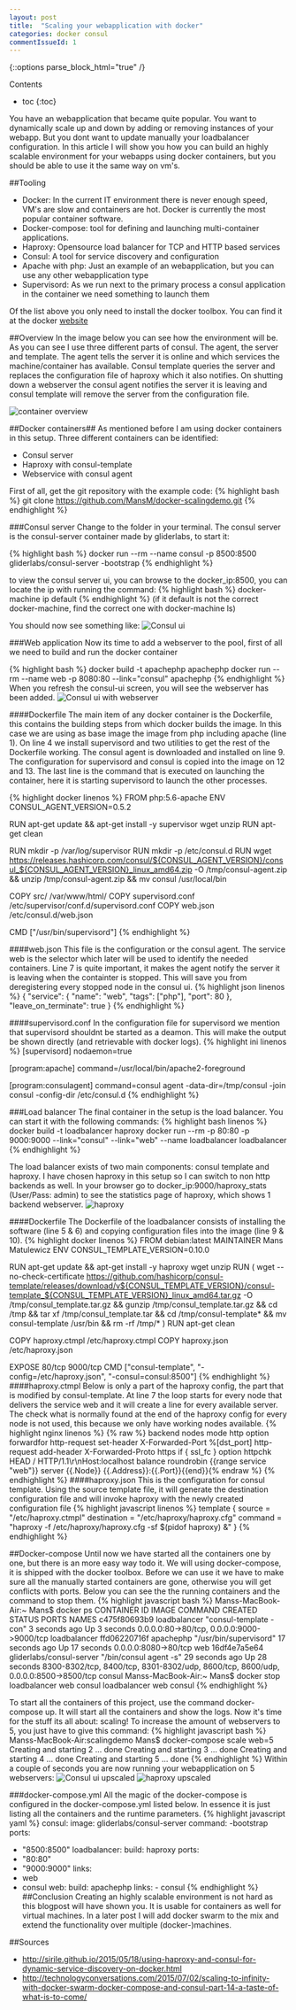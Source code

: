 ```yaml
---
layout: post
title:  "Scaling your webapplication with docker"
categories: docker consul
commentIssueId: 1
---
```


{::options parse_block_html="true" /}
<div class="toc">
Contents

* toc
{:toc}
</div>

You have an webapplication that became quite popular. You want to dynamically scale up and down by adding or removing instances of your
webapp. But you dont want to update manually your loadbalancer configuration. In this article I will show you how you can build an highly scalable 
environment for your webapps using docker containers, but you should be able to use it the same way on vm's.

##Tooling
- Docker: In the current IT environment there is never enough speed, VM's are slow and containers are hot. Docker is currently the most popular 
container software.
- Docker-compose: tool for defining and launching multi-container applications.
- Haproxy: Opensource load balancer for TCP and HTTP based services
- Consul: A tool for service discovery and configuration
- Apache with php: Just an example of an webapplication, but you can use any other webapplication type
- Supervisord: As we run next to the primary process a consul application in the container we need something to launch them

Of the list above you only need to install the docker toolbox. You can find it at the docker [website](https://www.docker.com/docker-toolbox)

##Overview
In the image below you can see how the environment will be. As you can see I use three different parts of consul. The agent, the server and template. 
The agent tells the server it is online and which services the machine/container has available. Consul template queries the server and replaces the 
configuration file of haproxy which it also notifies. On shutting down a webserver the consul agent notifies the server it is leaving and consul template 
will remove the server from the configuration file. 

![container overview](/images/2015-12-01-scaling-your-dockerized-webapplication/overview.png)

##Docker containers##
As mentioned before I am using docker containers in this setup. Three different containers can be identified:

- Consul server
- Haproxy with consul-template
- Webservice with consul agent

First of all, get the git repository with the example code:
{% highlight bash %}
git clone https://github.com/MansM/docker-scalingdemo.git
{% endhighlight %}

###Consul server
Change to the folder in your terminal. The consul server is the consul-server container made by gliderlabs, to start it:

{% highlight bash %}
docker run --rm --name consul -p 8500:8500 gliderlabs/consul-server -bootstrap
{% endhighlight %}

to view the consul server ui, you can browse to the docker_ip:8500, you can locate the ip with running the command:
{% highlight bash %}
docker-machine ip default 
{% endhighlight %}
(if it default is not the correct docker-machine, find the correct one with docker-machine ls)

You should now see something like:
![Consul ui](/images/2015-12-01-scaling-your-dockerized-webapplication/consul-ui.png)

###Web application
Now its time to add a webserver to the pool, first of all we need to build and run the docker container

{% highlight bash %}
docker build -t apachephp apachephp
docker run  --rm --name web -p 8080:80 --link="consul" apachephp
{% endhighlight %}
When you refresh the consul-ui screen, you will see the webserver has been added. 
![Consul ui with webserver](/images/2015-12-01-scaling-your-dockerized-webapplication/consul-ui-web.png)

####Dockerfile
The main item of any docker container is the Dockerfile, this contains the building steps from which docker builds the image.
In this case we are using as base image the image from php including apache (line 1). On line 4 we install supervisord and two
utilities to get the rest of the Dockerfile working. The consul agent is downloaded and installed on line 9. The configuration for 
supervisord and consul is copied into the image on 12 and 13. The last line is the command that is executed on launching the container, 
here it is starting supervisord to launch the other processes.

{% highlight docker linenos %}
FROM php:5.6-apache
ENV CONSUL_AGENT_VERSION=0.5.2

RUN apt-get update && apt-get install -y supervisor wget unzip
RUN apt-get clean

RUN mkdir -p /var/log/supervisor
RUN mkdir -p /etc/consul.d 
RUN wget https://releases.hashicorp.com/consul/${CONSUL_AGENT_VERSION}/consul_${CONSUL_AGENT_VERSION}_linux_amd64.zip -O /tmp/consul-agent.zip && unzip /tmp/consul-agent.zip && mv consul /usr/local/bin

COPY src/ /var/www/html/
COPY supervisord.conf /etc/supervisor/conf.d/supervisord.conf
COPY web.json /etc/consul.d/web.json

CMD ["/usr/bin/supervisord"]
{% endhighlight %}


####web.json
This file is the configuration or the consul agent. The service web is the selector which later will be used to identify the needed containers. Line 7 is quite important, it
makes the agent notify the server it is leaving when the containter is stopped. This will save you from deregistering every stopped node in the consul ui.
{% highlight json linenos %}
{
  "service": {
    "name": "web",
    "tags": ["php"],
    "port": 80
  },
  "leave_on_terminate": true
}
{% endhighlight %}

####supervisord.conf
In the configuration file for supervisord we mention that supervisord shouldnt be started as a deamon. This will make the output be shown directly (and retrievable
with docker logs).
{% highlight ini linenos %}
[supervisord]
nodaemon=true

[program:apache]
command=/usr/local/bin/apache2-foreground

[program:consulagent]
command=consul agent -data-dir=/tmp/consul -join consul -config-dir /etc/consul.d
{% endhighlight %}

###Load balancer
The final container in the setup is the load balancer. You can start it with the following commands:
{% highlight bash linenos %}
docker build -t loadbalancer haproxy
docker run --rm -p 80:80 -p 9000:9000 --link="consul" --link="web" --name loadbalancer loadbalancer
{% endhighlight %}

The load balancer exists of two main components: consul template and haproxy. I have chosen haproxy in this setup so I can switch to non http backends as well.
In your browser go to docker_ip:9000/haproxy_stats (User/Pass: admin) to see the statistics page of haproxy, which shows 1 backend webserver.
![haproxy](/images/2015-12-01-scaling-your-dockerized-webapplication/haproxy.png)

####Dockerfile
The Dockerfile of the loadbalancer consists of installing the software (line 5 & 6) and copying configuration files into the image (line 9 & 10).
{% highlight docker linenos %}
FROM debian:latest
MAINTAINER Mans Matulewicz
ENV CONSUL_TEMPLATE_VERSION=0.10.0

RUN apt-get update && apt-get install -y haproxy wget unzip
RUN ( wget --no-check-certificate https://github.com/hashicorp/consul-template/releases/download/v${CONSUL_TEMPLATE_VERSION}/consul-template_${CONSUL_TEMPLATE_VERSION}_linux_amd64.tar.gz -O /tmp/consul_template.tar.gz && gunzip /tmp/consul_template.tar.gz && cd /tmp && tar xf /tmp/consul_template.tar && cd /tmp/consul-template* && mv consul-template /usr/bin && rm -rf /tmp/* )
RUN apt-get clean

COPY haproxy.ctmpl /etc/haproxy.ctmpl
COPY haproxy.json /etc/haproxy.json

EXPOSE 80/tcp 9000/tcp
CMD ["consul-template", "-config=/etc/haproxy.json", "-consul=consul:8500"]
{% endhighlight %}
####haproxy.ctmpl
Below is only a part of the haproxy config, the part that is modified by consul-template. At line 7 the loop starts for every node that delivers the service web and it will create 
a line for every available server. The check what is normally found at the end of the haproxy config for every node is not used, this because we only have working nodes available.
{% highlight nginx linenos %}
{% raw %}
backend nodes
    mode http
    option forwardfor
    http-request set-header X-Forwarded-Port %[dst_port]
    http-request add-header X-Forwarded-Proto https if { ssl_fc }
    option httpchk HEAD / HTTP/1.1\r\nHost:localhost
    balance roundrobin {{range service "web"}}
    server {{.Node}} {{.Address}}:{{.Port}}{{end}}{% endraw %}
{% endhighlight %}
####haproxy.json
This is the configuration for consul template. Using the source template file, it will generate the destination configuration file and will invoke haproxy with the newly created
configuration file
{% highlight javascript linenos %}
template {
  source = "/etc/haproxy.ctmpl"
  destination = "/etc/haproxy/haproxy.cfg"
  command = "haproxy -f /etc/haproxy/haproxy.cfg -sf $(pidof haproxy) &"
}
{% endhighlight %}

##Docker-compose
Until now we have started all the containers one by one, but there is an more easy way todo it. We will using docker-compose, it is shipped with the docker toolbox. 
Before we can use it we have to make sure all the manually started containers are gone, otherwise you will get conflicts with ports. Below you can see the the running containers and 
the command to stop them.
{% highlight javascript bash %}
Manss-MacBook-Air:~ Mans$ docker ps
CONTAINER ID        IMAGE                      COMMAND                  CREATED             STATUS              PORTS                                                                                NAMES
c475f80693b9        loadbalancer               "consul-template -con"   3 seconds ago       Up 3 seconds        0.0.0.0:80->80/tcp, 0.0.0.0:9000->9000/tcp                                           loadbalancer
ffd06220716f        apachephp                  "/usr/bin/supervisord"   17 seconds ago      Up 17 seconds       0.0.0.0:8080->80/tcp                                                                 web
16df4e7a5e64        gliderlabs/consul-server   "/bin/consul agent -s"   29 seconds ago      Up 28 seconds       8300-8302/tcp, 8400/tcp, 8301-8302/udp, 8600/tcp, 8600/udp, 0.0.0.0:8500->8500/tcp   consul
Manss-MacBook-Air:~ Mans$ docker stop loadbalancer web consul
loadbalancer
web
consul
{% endhighlight %}

To start all the containers of this project, use the command docker-compose up. It will start all the containers and show the logs.
Now it's time for the stuff its all about: scaling! To increase the amount of webservers to 5, you just have to give this command:
{% highlight javascript bash %}
Manss-MacBook-Air:scalingdemo Mans$ docker-compose scale web=5
Creating and starting 2 ... done
Creating and starting 3 ... done
Creating and starting 4 ... done
Creating and starting 5 ... done
{% endhighlight %}
Within a couple of seconds you are now running your webapplication on 5 webservers: 
![Consul ui upscaled](/images/2015-12-01-scaling-your-dockerized-webapplication/consul-ui-upscaled.png)
![haproxy upscaled](/images/2015-12-01-scaling-your-dockerized-webapplication/haproxy-upscaled.png)

###docker-compose.yml
All the magic of the docker-compose is configured in the docker-compose.yml listed below. In essence it is just listing all the containers and the runtime 
parameters.
{% highlight javascript yaml %}
consul:
  image: gliderlabs/consul-server
  command: -bootstrap
  ports:
   - "8500:8500"
loadbalancer:
  build: haproxy
  ports:
   - "80:80"
   - "9000:9000"
  links:
   - web
   - consul
web:
  build: apachephp
  links:
    - consul
{% endhighlight %}
##Conclusion
Creating an highly scalable environment is not hard as this blogpost will have shown you. It is usable for containers as well for virtual machines.
In a later post I will add docker swarm to the mix and extend the functionality over multiple (docker-)machines.

##Sources

- http://sirile.github.io/2015/05/18/using-haproxy-and-consul-for-dynamic-service-discovery-on-docker.html
- http://technologyconversations.com/2015/07/02/scaling-to-infinity-with-docker-swarm-docker-compose-and-consul-part-14-a-taste-of-what-is-to-come/